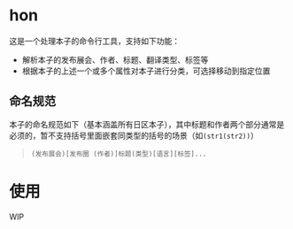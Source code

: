 # hon
这是一个处理本子的命令行工具，支持如下功能：
- 解析本子的发布展会、作者、标题、翻译类型、标签等
- 根据本子的上述一个或多个属性对本子进行分类，可选择移动到指定位置

## 命名规范
本子的命名规范如下（基本涵盖所有日区本子），其中标题和作者两个部分通常是必须的，暂不支持括号里面嵌套同类型的括号的场景（如`(str1(str2))`）
> `(发布展会)[发布圈 (作者)]标题(类型)[语言][标签]...`

# 使用
WIP

